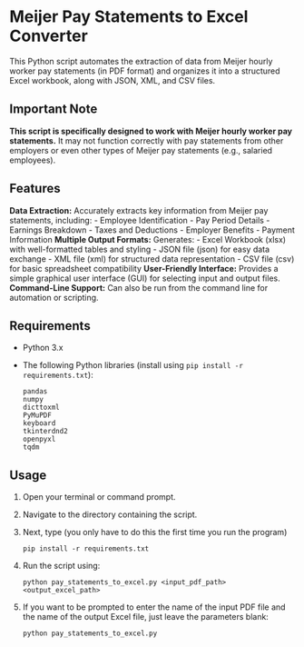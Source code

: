 # Meijer Pay Statements to Excel Converter

This Python script automates the extraction of data from Meijer hourly worker pay statements (in PDF format) and organizes it into a structured Excel workbook, along with JSON, XML, and CSV files.

## Important Note

**This script is specifically designed to work with Meijer hourly worker pay statements.** It may not function correctly with pay statements from other employers or even other types of Meijer pay statements (e.g., salaried employees).

## Features

**Data Extraction:** Accurately extracts key information from Meijer pay statements, including:
    - Employee Identification
    - Pay Period Details
    - Earnings Breakdown
    - Taxes and Deductions
    - Employer Benefits
    - Payment Information
**Multiple Output Formats:** Generates:
    - Excel Workbook (xlsx) with well-formatted tables and styling
    - JSON file (json) for easy data exchange
    - XML file (xml) for structured data representation
    - CSV file (csv) for basic spreadsheet compatibility
**User-Friendly Interface:** Provides a simple graphical user interface (GUI) for selecting input and output files.
**Command-Line Support:** Can also be run from the command line for automation or scripting.

## Requirements

- Python 3.x
- The following Python libraries (install using `pip install -r requirements.txt`):

    ``` Text
    pandas
    numpy
    dicttoxml
    PyMuPDF
    keyboard
    tkinterdnd2
    openpyxl
    tqdm
    ```

## Usage

1. Open your terminal or command prompt.
2. Navigate to the directory containing the script.
3. Next, type (you only have to do this the first time you run the program)

    ``` Terminal
    pip install -r requirements.txt
    ```

4. Run the script using:

    ``` Terminal
    python pay_statements_to_excel.py <input_pdf_path> <output_excel_path>
    ```

5. If you want to be prompted to enter the name of the input PDF file and the name of the output Excel file, just leave the parameters blank:

    ``` Terminal
    python pay_statements_to_excel.py
    ```
